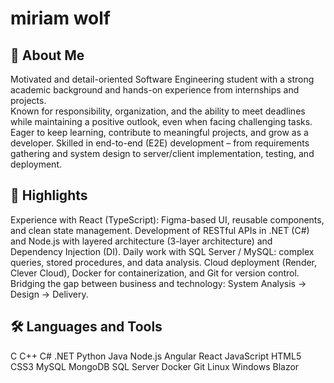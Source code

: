 # miriam wolf

## 🌟 About Me

Motivated and detail-oriented Software Engineering student with a strong academic background and hands-on experience from internships and projects.  
Known for responsibility, organization, and the ability to meet deadlines while maintaining a positive outlook, even when facing challenging tasks.  
Eager to keep learning, contribute to meaningful projects, and grow as a developer.
Skilled in end-to-end (E2E) development – from requirements gathering and system design to server/client implementation, testing, and deployment.

## 🚀 Highlights

Experience with React (TypeScript): Figma-based UI, reusable components, and clean state management.
Development of RESTful APIs in .NET (C#) and Node.js with layered architecture (3-layer architecture) and Dependency Injection (DI).
Daily work with SQL Server / MySQL: complex queries, stored procedures, and data analysis.
Cloud deployment (Render, Clever Cloud), Docker for containerization, and Git for version control.
Bridging the gap between business and technology: System Analysis → Design → Delivery.

## 🛠️ Languages and Tools

C C++ C# .NET Python Java Node.js Angular React JavaScript HTML5 CSS3 MySQL MongoDB SQL Server Docker Git Linux Windows Blazor
